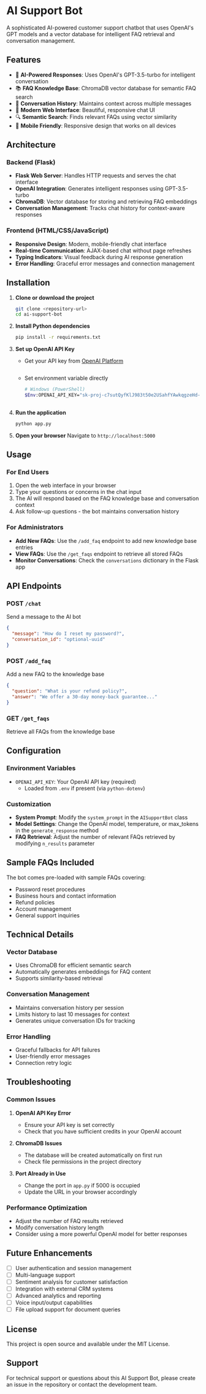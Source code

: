 # AI Support Bot

A sophisticated AI-powered customer support chatbot that uses OpenAI's GPT models and a vector database for intelligent FAQ retrieval and conversation management.

## Features

- 🤖 **AI-Powered Responses**: Uses OpenAI's GPT-3.5-turbo for intelligent conversation
- 📚 **FAQ Knowledge Base**: ChromaDB vector database for semantic FAQ search
- 💬 **Conversation History**: Maintains context across multiple messages
- 🎨 **Modern Web Interface**: Beautiful, responsive chat UI
- 🔍 **Semantic Search**: Finds relevant FAQs using vector similarity
- 📱 **Mobile Friendly**: Responsive design that works on all devices

## Architecture

### Backend (Flask)
- **Flask Web Server**: Handles HTTP requests and serves the chat interface
- **OpenAI Integration**: Generates intelligent responses using GPT-3.5-turbo
- **ChromaDB**: Vector database for storing and retrieving FAQ embeddings
- **Conversation Management**: Tracks chat history for context-aware responses

### Frontend (HTML/CSS/JavaScript)
- **Responsive Design**: Modern, mobile-friendly chat interface
- **Real-time Communication**: AJAX-based chat without page refreshes
- **Typing Indicators**: Visual feedback during AI response generation
- **Error Handling**: Graceful error messages and connection management

## Installation

1. **Clone or download the project**
   ```bash
   git clone <repository-url>
   cd ai-support-bot
   ```

2. **Install Python dependencies**
   ```bash
   pip install -r requirements.txt
   ```

3. **Set up OpenAI API Key**
   - Get your API key from [OpenAI Platform](https://platform.openai.com/api-keys)
     ```
   - Set environment variable directly
     ```bash
     # Windows (PowerShell)
     $Env:OPENAI_API_KEY="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"
    
     ```

4. **Run the application**
   ```bash
   python app.py
   ```

5. **Open your browser**
   Navigate to `http://localhost:5000`

## Usage

### For End Users
1. Open the web interface in your browser
2. Type your questions or concerns in the chat input
3. The AI will respond based on the FAQ knowledge base and conversation context
4. Ask follow-up questions - the bot maintains conversation history

### For Administrators
- **Add New FAQs**: Use the `/add_faq` endpoint to add new knowledge base entries
- **View FAQs**: Use the `/get_faqs` endpoint to retrieve all stored FAQs
- **Monitor Conversations**: Check the `conversations` dictionary in the Flask app

## API Endpoints

### POST `/chat`
Send a message to the AI bot
```json
{
  "message": "How do I reset my password?",
  "conversation_id": "optional-uuid"
}
```

### POST `/add_faq`
Add a new FAQ to the knowledge base
```json
{
  "question": "What is your refund policy?",
  "answer": "We offer a 30-day money-back guarantee..."
}
```

### GET `/get_faqs`
Retrieve all FAQs from the knowledge base

## Configuration

### Environment Variables
- `OPENAI_API_KEY`: Your OpenAI API key (required)
  - Loaded from `.env` if present (via `python-dotenv`)

### Customization
- **System Prompt**: Modify the `system_prompt` in the `AISupportBot` class
- **Model Settings**: Change the OpenAI model, temperature, or max_tokens in the `generate_response` method
- **FAQ Retrieval**: Adjust the number of relevant FAQs retrieved by modifying `n_results` parameter

## Sample FAQs Included

The bot comes pre-loaded with sample FAQs covering:
- Password reset procedures
- Business hours and contact information
- Refund policies
- Account management
- General support inquiries

## Technical Details

### Vector Database
- Uses ChromaDB for efficient semantic search
- Automatically generates embeddings for FAQ content
- Supports similarity-based retrieval

### Conversation Management
- Maintains conversation history per session
- Limits history to last 10 messages for context
- Generates unique conversation IDs for tracking

### Error Handling
- Graceful fallbacks for API failures
- User-friendly error messages
- Connection retry logic

## Troubleshooting

### Common Issues

1. **OpenAI API Key Error**
   - Ensure your API key is set correctly
   - Check that you have sufficient credits in your OpenAI account

2. **ChromaDB Issues**
   - The database will be created automatically on first run
   - Check file permissions in the project directory

3. **Port Already in Use**
   - Change the port in `app.py` if 5000 is occupied
   - Update the URL in your browser accordingly

### Performance Optimization
- Adjust the number of FAQ results retrieved
- Modify conversation history length
- Consider using a more powerful OpenAI model for better responses

## Future Enhancements

- [ ] User authentication and session management
- [ ] Multi-language support
- [ ] Sentiment analysis for customer satisfaction
- [ ] Integration with external CRM systems
- [ ] Advanced analytics and reporting
- [ ] Voice input/output capabilities
- [ ] File upload support for document queries

## License

This project is open source and available under the MIT License.

## Support

For technical support or questions about this AI Support Bot, please create an issue in the repository or contact the development team.



